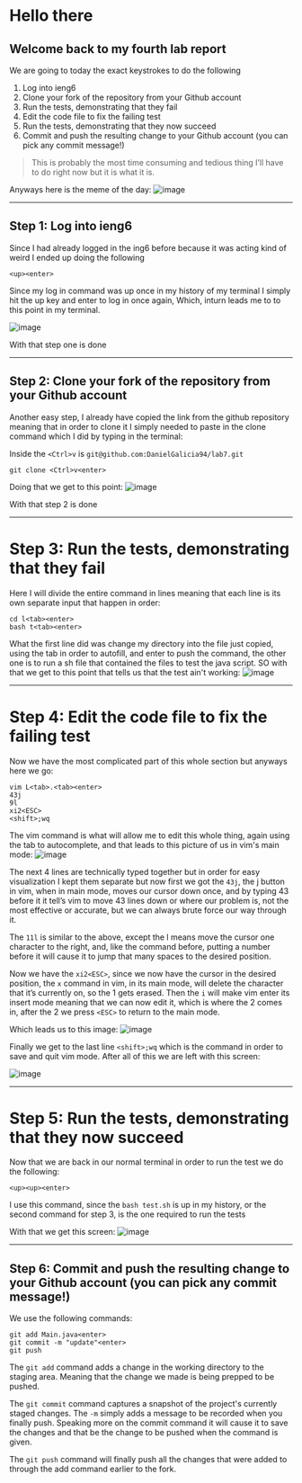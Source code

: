 # Hello there
## Welcome back to my fourth lab report 

We are going to today the exact keystrokes to do the following 

1. Log into ieng6
2. Clone your fork of the repository from your Github account
3. Run the tests, demonstrating that they fail
4. Edit the code file to fix the failing test
5. Run the tests, demonstrating that they now succeed
6. Commit and push the resulting change to your Github account (you can pick any commit message!)


> This is probably the most time consuming and tedious thing I’ll have to do right now but it is what it is.

Anyways here is the meme of the day:
![image](https://github.com/DanielGalicia94/cse15l-lab-reports/assets/56609916/8e597b78-ebe4-4683-8a96-24e6b13bade1)

---

## Step 1: Log into ieng6

Since I had already logged in the ing6 before because it was acting kind of weird I ended up doing the following

```<up><enter> ```

Since my log in command was up once in my history of my terminal I simply hit the up key and enter to log in once again, Which, inturn leads me to to this point in my terminal.

![image](https://github.com/DanielGalicia94/cse15l-lab-reports/assets/56609916/51faf359-aa56-49f8-80c4-3e3d4af31ac7)

With that step one is done

---

## Step 2: Clone your fork of the repository from your Github account

Another easy step, I already have copied the link from the github repository meaning that in order to clone it I simply needed to paste in the clone command which I did by typing in the terminal:

Inside the ```<Ctrl>v``` is ```git@github.com:DanielGalicia94/lab7.git``` 

```git clone <Ctrl>v<enter>```

Doing that we get to this point: 
![image](https://github.com/DanielGalicia94/cse15l-lab-reports/assets/56609916/4eb4a25c-5670-4ca3-816c-1f4db342b90a)

With that step 2 is done

---

# Step 3: Run the tests, demonstrating that they fail

Here I will divide the entire command in lines meaning that each line is its own separate input that happen in order:

```
cd l<tab><enter>
bash t<tab><enter>
```

What the first line did was change my directory into the file just copied, using the tab in order to autofill, and enter to push the command, the other one is to run a sh file that contained the files to test the java script. SO with that we get to this point that tells us that the test ain't working:
![image](https://github.com/DanielGalicia94/cse15l-lab-reports/assets/56609916/c49182c5-b95f-4b0e-8c31-d7d274f4e895)

---

# Step 4: Edit the code file to fix the failing test

Now we have the most complicated part of this whole section but anyways here we go:

```
vim L<tab>.<tab><enter>
43j  
9l 
xi2<ESC>
<shift>;wq
```
The vim command is what will allow me to edit this whole thing, again using the tab to autocomplete, and that leads to this picture of us in vim's main mode:
![image](https://github.com/DanielGalicia94/cse15l-lab-reports/assets/56609916/7a0a4e4c-7f97-4d5a-91e2-728a238e84f7)

The next 4 lines are technically typed together but in order for easy visualization I kept them separate but now first we got the ```43j```, the j button in vim, when in main mode, moves our cursor down once, and by typing 43 before it it tell’s vim to move 43 lines down or where our problem is, not the most effective or accurate, but we can always brute force our way through it.

The ```11l``` is similar to the above, except the l means move the cursor one character to the right, and, like the command before, putting a number before it will cause it to jump that many spaces to the desired position.

Now we have the ```xi2<ESC>```, since we now have the cursor in the desired position, the ```x``` command in vim, in its main mode, will delete the character that it’s currently on, so the 1 gets erased. Then the ```i``` will make vim enter its insert mode meaning that we can now edit it, which is where the 2 comes in, after the 2 we press ```<ESC>``` to return to the main mode.

Which leads us to this image: 
![image](https://github.com/DanielGalicia94/cse15l-lab-reports/assets/56609916/0d104c51-2578-45b3-b8ad-4f4d214c8c28)

Finally we get to the last line ```<shift>;wq``` which is the command in order to save and quit vim mode. After all of this we are left with this screen:

![image](https://github.com/DanielGalicia94/cse15l-lab-reports/assets/56609916/b4d9713c-6f94-45eb-aaf4-b2e3aaf91626)

---

# Step 5: Run the tests, demonstrating that they now succeed

Now that we are back in our normal terminal in order to run the test we do the following:

```<up><up><enter>```

I use this command, since the ```bash test.sh``` is up in my history, or the second command for step 3, is the one required to run the tests

With that we get this screen:
![image](https://github.com/DanielGalicia94/cse15l-lab-reports/assets/56609916/d4286c36-fa23-4f7b-bdd3-3f64fd5f4f5a)

---

## Step 6: Commit and push the resulting change to your Github account (you can pick any commit message!)

We use the following commands:
```
git add Main.java<enter>
git commit -m "update"<enter>
git push
```
The ```git add``` command adds a change in the working directory to the staging area. Meaning that the change we made is being prepped to be pushed. 

The ```git commit``` command captures a snapshot of the project's currently staged changes. The ```-m``` simply adds a message to be recorded when you finally push. Speaking more on the commit command it will cause it to save the changes and that be the change to be pushed when the command is given.

The ```git push``` command will finally push all the changes that were added to through the add command earlier to the fork.


